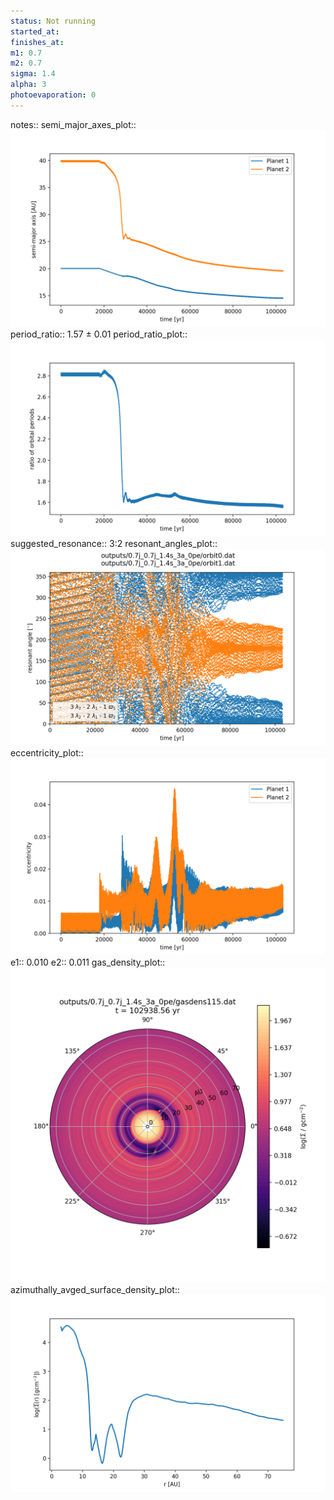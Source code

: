```yaml
---
status: Not running
started_at:
finishes_at:
m1: 0.7
m2: 0.7
sigma: 1.4
alpha: 3
photoevaporation: 0
---
```


notes::
semi_major_axes_plot:: ![semi_major_axes_0.7j_0.7j_1.4s_3a_0pe.png](plots/semi_major_axes/semi_major_axes_0.7j_0.7j_1.4s_3a_0pe.png)
period_ratio:: 1.57 ± 0.01
period_ratio_plot:: ![period_ratio_0.7j_0.7j_1.4s_3a_0pe.png](plots/period_ratio/period_ratio_0.7j_0.7j_1.4s_3a_0pe.png)
suggested_resonance:: 3:2
resonant_angles_plot:: ![resonant_angles_0.7j_0.7j_1.4s_3a_0pe.png](plots/resonant_angles/resonant_angles_0.7j_0.7j_1.4s_3a_0pe.png)
eccentricity_plot:: ![eccentricity_0.7j_0.7j_1.4s_3a_0pe.png](plots/eccentricity/eccentricity_0.7j_0.7j_1.4s_3a_0pe.png)
e1:: 0.010
e2:: 0.011
gas_density_plot:: ![gas_density_0.7j_0.7j_1.4s_3a_0pe.png](plots/gas_density/gas_density_0.7j_0.7j_1.4s_3a_0pe.png)
azimuthally_avged_surface_density_plot:: ![azimuthally_avged_surface_density_0.7j_0.7j_1.4s_3a_0pe.png](plots/azimuthally_avged_surface_density/azimuthally_avged_surface_density_0.7j_0.7j_1.4s_3a_0pe.png)
